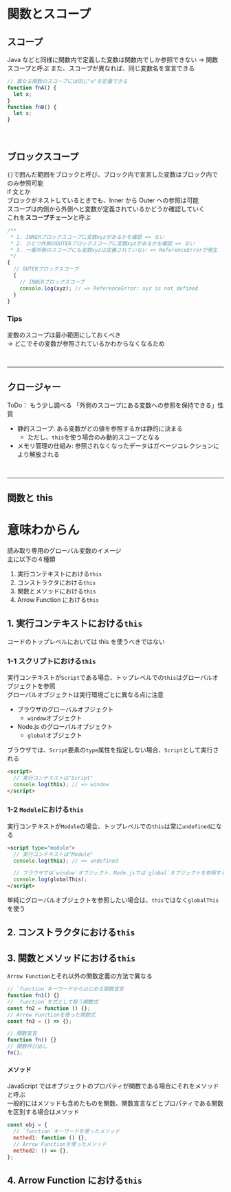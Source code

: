 # 関数とスコープ

## スコープ

Java などと同様に関数内で定義した変数は関数内でしか参照できない
→ 関数スコープと呼ぶ
また、スコープが異なれば、同じ変数名を宣言できる

```js
// 異なる関数のスコープには同じ"x"を定義できる
function fnA() {
  let x;
}
function fnB() {
  let x;
}
```

<br>

## ブロックスコープ

`{}`で囲んだ範囲をブロックと呼び、ブロック内で宣言した変数はブロック内でのみ参照可能  
if 文とか  
ブロックがネストしているときでも、Inner から Outer への参照は可能  
スコープは内側から外側へと変数が定義されているかどうか確認していく  
これを<b>スコープチェーン</b>と呼ぶ

```js
/**
 * 1. INNERブロックスコープに変数xyzがあるかを確認 => ない
 * 2. ひとつ外側のOUTERブロックスコープに変数xyzがあるかを確認 => ない
 * 3. 一番外側のスコープにも変数xyzは定義されていない => ReferenceErrorが発生
 */
{
  // OUTERブロックスコープ
  {
    // INNERブロックスコープ
    console.log(xyz); // => ReferenceError: xyz is not defined
  }
}
```

### Tips

変数のスコープは最小範囲にしておくべき  
→ どこでその変数が参照されているかわからなくなるため

<br>

---

## クロージャー

ToDo： もう少し調べる
「外側のスコープにある変数への参照を保持できる」性質

- 静的スコープ: ある変数がどの値を参照するかは静的に決まる
  - ただし、`this`を使う場合のみ動的スコープとなる
- メモリ管理の仕組み: 参照されなくなったデータはガベージコレクションにより解放される

<br>

---

## 関数と this

# 意味わからん

読み取り専用のグローバル変数のイメージ  
主に以下の４種類

1. 実行コンテキストにおける`this`
2. コンストラクタにおける`this`
3. 関数とメソッドにおける`this`
4. Arrow Function における`this`

## 1. 実行コンテキストにおける`this`

コードのトップレベルにおいては this を使うべきではない

### 1-1 スクリプトにおける`this`

実行コンテキストが`Script`である場合、トップレベルでの`this`はグローバルオブジェクトを参照  
グローバルオブジェクトは実行環境ごとに異なる点に注意

- ブラウザのグローバルオブジェクト
  - `window`オブジェクト
- Node.js のグローバルオブジェクト
  - `global`オブジェクト

ブラウザでは、`Script`要素の`type`属性を指定しない場合、`Script`として実行される

```html
<script>
  // 実行コンテキストは"Script"
  console.log(this); // => window
</script>
```

### 1-2 `Module`における`this`

実行コンテキストが`Module`の場合、トップレベルでの`this`は常に`undefined`になる

```html
<script type="module">
  // 実行コンテキストは"Module"
  console.log(this); // => undefined

  // ブラウザでは`window`オブジェクト、Node.jsでは`global`オブジェクトを参照する
  console.log(globalThis);
</script>
```

単純にグローバルオブジェクトを参照したい場合は、`this`ではなく`globalThis`を使う

## 2. コンストラクタにおける`this`

## 3. 関数とメソッドにおける`this`

`Arrow Function`とそれ以外の関数定義の方法で異なる

```js
// `function`キーワードからはじめる関数宣言
function fn1() {}
// `function`を式として扱う関数式
const fn2 = function () {};
// Arrow Functionを使った関数式
const fn3 = () => {};

// 関数宣言
function fn() {}
// 関数呼び出し
fn();
```

#### メソッド

JavaScript ではオブジェクトのプロパティが関数である場合にそれをメソッドと呼ぶ  
一般的にはメソッドも含めたものを関数、関数宣言などとプロパティである関数を区別する場合はメソッド

```js
const obj = {
  // `function`キーワードを使ったメソッド
  method1: function () {},
  // Arrow Functionを使ったメソッド
  method2: () => {},
};
```

## 4. Arrow Function における`this`

